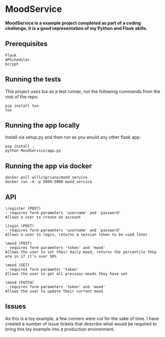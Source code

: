 # MoodService

**MoodService is a example project completed as part of a coding challenge, it is a good representation of my Python and Flask skills.**

## Prerequisites
```
Flask
APScheduler
bcrypt
```

## Running the tests
This project uses tox as a test runner, run the following commands from the root of the repo:
```
pip install tox
tox
```

## Running the app locally
Install via setup.py and then run as you would any other flask app:
```
pip install .
python MoodService/app.py
```

## Running the app via docker
```
docker pull willcipriano/mood_service
docker run -d -p 5000:5000 mood_service
```

## API
```
\register (POST)
- requires form parameters 'username' and 'password'
Allows a user to create an account

\login (POST)
- requires form parameters 'username' and 'password'
Allows a user to login, returns a session token to be used later

\mood (POST)
- requires form parameters 'token' and 'mood'
Allows the user to set their daily mood, returns the percentile they are in if it's over 50%

\mood (GET)
- requires form parameter 'token'
Allows the user to get all previous moods they have set

\mood (PATCH)
- requires form parameters 'token' and 'mood'
Allows the user to update their current mood
```

## Issues
As this is a toy example, a few corners were cut for the sake of time. I have created a number of issue tickets that describe what would be required to bring this toy example into a production environment.
